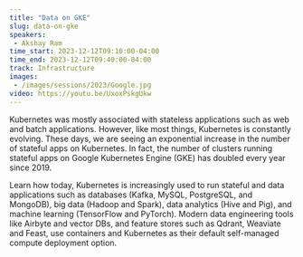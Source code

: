 ```yaml
---
title: "Data on GKE"
slug: data-on-gke
speakers:
 - Akshay Ram
time_start: 2023-12-12T09:10:00-04:00
time_end: 2023-12-12T09:40:00-04:00
track: Infrastructure
images:
 - /images/sessions/2023/Google.jpg
video: https://youtu.be/UxoxPskgUkw
---
```


Kubernetes was mostly associated with stateless applications such as web and batch applications. However, like most things, Kubernetes is constantly evolving. These days, we are seeing an exponential increase in the number of stateful apps on Kubernetes. In fact, the number of clusters running stateful apps on Google Kubernetes Engine (GKE) has doubled every year since 2019. 

Learn how today, Kubernetes is increasingly used to run stateful and data applications such as databases (Kafka, MySQL, PostgreSQL, and MongoDB), big data (Hadoop and Spark), data analytics (Hive and Pig), and machine learning (TensorFlow and PyTorch). Modern data engineering tools like Airbyte and vector DBs, and feature stores such as Qdrant, Weaviate and Feast, use containers and Kubernetes as their default self-managed compute deployment option.

